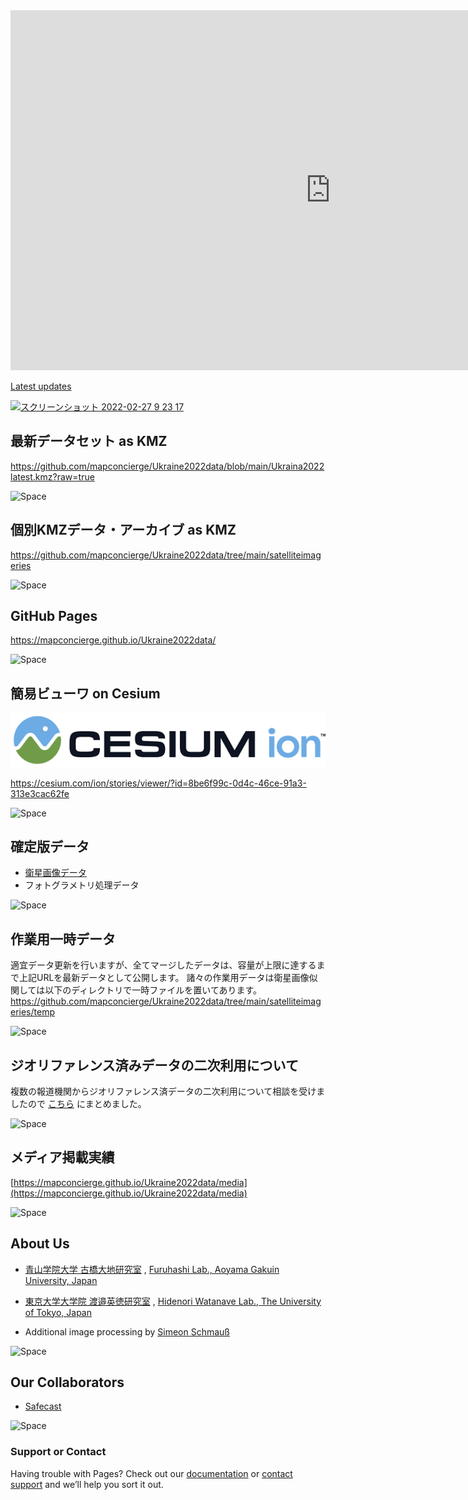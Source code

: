 <iframe title="Satellite Images of Ukraine" width="1024" height="576" src="https://cesium.com/ion/stories/viewer/?id=8be6f99c-0d4c-46ce-91a3-313e3cac62fe" frameborder="0" allow="fullscreen" allowfullscreen="true" mozallowfullscreen="true" webkitallowfullscreen="true"></iframe>

[Latest updates](https://github.com/mapconcierge/Ukraine2022data/commits/main)

<a href="https://cesium.com/ion/stories/viewer/?id=8be6f99c-0d4c-46ce-91a3-313e3cac62fe"><img width="1241" alt="スクリーンショット 2022-02-27 9 23 17" src="https://user-images.githubusercontent.com/416977/155863283-4aa30d6d-c4a2-454b-a36f-af57f2a0e2b8.jpg"></a>

## 最新データセット as KMZ
https://github.com/mapconcierge/Ukraine2022data/blob/main/Ukraina2022latest.kmz?raw=true

![Space](https://github.com/mapconcierge/Ukraine2022data/blob/main/assets/space_10x10.png?raw=true)


## 個別KMZデータ・アーカイブ as KMZ
https://github.com/mapconcierge/Ukraine2022data/tree/main/satelliteimageries

![Space](https://github.com/mapconcierge/Ukraine2022data/blob/main/assets/space_10x10.png?raw=true)


## GitHub Pages
https://mapconcierge.github.io/Ukraine2022data/

![Space](https://github.com/mapconcierge/Ukraine2022data/blob/main/assets/space_10x10.png?raw=true)


## 簡易ビューワ on Cesium
[![Cesium](https://github.com/mapconcierge/Ukraine2022data/blob/main/assets/cesiumion_logo.png?raw=true)](https://cesium.com/ion/stories/viewer/?id=8be6f99c-0d4c-46ce-91a3-313e3cac62fe)

https://cesium.com/ion/stories/viewer/?id=8be6f99c-0d4c-46ce-91a3-313e3cac62fe

![Space](https://github.com/mapconcierge/Ukraine2022data/blob/main/assets/space_10x10.png?raw=true)


## 確定版データ
* [衛星画像データ](https://github.com/mapconcierge/Ukraine2022data/tree/main/satelliteimageries)
* フォトグラメトリ処理データ

![Space](https://github.com/mapconcierge/Ukraine2022data/blob/main/assets/space_10x10.png?raw=true)


## 作業用一時データ
適宜データ更新を行いますが、全てマージしたデータは、容量が上限に達するまで上記URLを最新データとして公開します。
諸々の作業用データは衛星画像似関しては以下のディレクトリで一時ファイルを置いてあります。
https://github.com/mapconcierge/Ukraine2022data/tree/main/satelliteimageries/temp

![Space](https://github.com/mapconcierge/Ukraine2022data/blob/main/assets/space_10x10.png?raw=true)


## ジオリファレンス済みデータの二次利用について
複数の報道機関からジオリファレンス済データの二次利用について相談を受けましたので [こちら](https://github.com/mapconcierge/Ukraine2022data/issues/13) にまとめました。

![Space](https://github.com/mapconcierge/Ukraine2022data/blob/main/assets/space_10x10.png?raw=true)


## メディア掲載実績
[https://mapconcierge.github.io/Ukraine2022data/media](https://mapconcierge.github.io/Ukraine2022data/media)

![Space](https://github.com/mapconcierge/Ukraine2022data/blob/main/assets/space_10x10.png?raw=true)


## About Us
 * [青山学院大学 古橋大地研究室](https://medium.com/furuhashilab) , [Furuhashi Lab., Aoyama Gakuin University, Japan](https://medium.com/furuhashilab)

 * [東京大学大学院 渡邉英徳研究室](https://labo.wtnv.jp/) , [Hidenori Watanave Lab., The University of Tokyo, Japan](https://labo.wtnv.jp)

 * Additional image processing by [Simeon Schmauß](https://twitter.com/stim3on)

![Space](https://github.com/mapconcierge/Ukraine2022data/blob/main/assets/space_10x10.png?raw=true)


## Our Collaborators
* [Safecast](https://safecast.org/)

![Space](https://github.com/mapconcierge/Ukraine2022data/blob/main/assets/space_10x10.png?raw=true)



### Support or Contact

Having trouble with Pages? Check out our [documentation](https://docs.github.com/categories/github-pages-basics/) or [contact support](https://support.github.com/contact) and we’ll help you sort it out.
